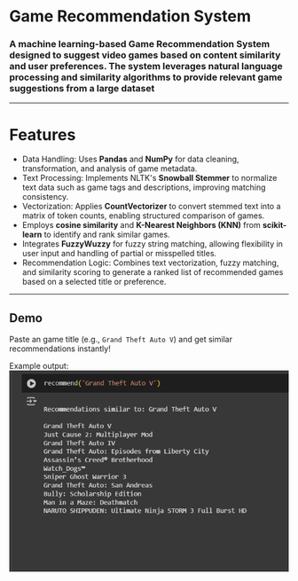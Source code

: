 # Game Recommendation System

### A machine learning-based Game Recommendation System designed to suggest video games based on content similarity and user preferences. The system leverages natural language processing and similarity algorithms to provide relevant game suggestions from a large dataset
---

# Features

- Data Handling: Uses **Pandas** and **NumPy** for data cleaning, transformation, and analysis of game metadata.
- Text Processing: Implements NLTK's **Snowball Stemmer** to normalize text data such as game tags and descriptions, improving matching consistency.
- Vectorization: Applies **CountVectorizer** to convert stemmed text into a matrix of token counts, enabling structured comparison of games.
- Employs **cosine similarity** and **K-Nearest Neighbors (KNN)** from **scikit-learn** to identify and rank similar games.
- Integrates **FuzzyWuzzy** for fuzzy string matching, allowing flexibility in user input and handling of partial or misspelled titles.
- Recommendation Logic: Combines text vectorization, fuzzy matching, and similarity scoring to generate a ranked list of recommended games based on a selected title or preference.
---
## Demo

Paste an game title (e.g., `Grand Theft Auto V`) and get similar recommendations instantly!

Example output:
![image](https://github.com/gaurizbburagohain19/GBProject-Game-Recommender/blob/3d6bfd9e1b3450b00b65bf48f223f81a93a0eabe/game_recommender%20ss.png)
